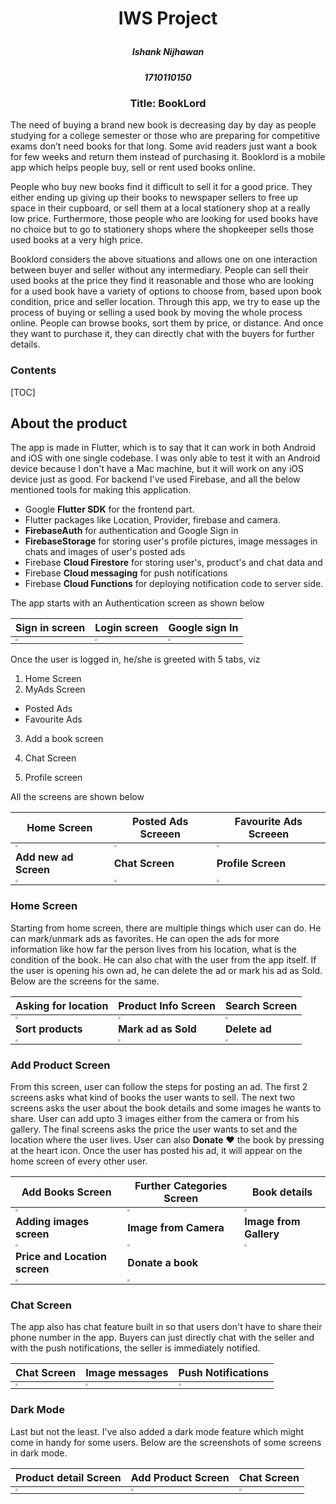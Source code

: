<h1><p align="center">IWS Project</p></h1>

<h5><center>Ishank Nijhawan</center></h5>

<h5><center>1710110150</center></h5>

<h3><center>Title: BookLord</center></h3>

The need of buying a brand new book is decreasing day by day as people studying for a college semester or those who are preparing for competitive exams don’t need books for that long. Some avid readers just want a book for few weeks and return them instead of purchasing it. Booklord is a mobile app which helps people buy, sell or rent used books online. 

People who buy new books find it difficult to sell it for a good price. They either ending up giving up their books to newspaper sellers to free up space in their cupboard, or sell them at a local stationery shop at a really low price.
Furthermore, those people who are looking for used books have no choice but to go to stationery shops where the shopkeeper sells those used books at a very high price.

Booklord considers the above situations and allows one on one interaction between buyer and seller without any intermediary. People can sell their used books at the price they find it reasonable and those who are looking for a used book have a variety of options to choose from, based upon book condition, price and seller location.
Through this app, we try to ease up the process of buying or selling a used book by moving the whole process online. People can browse books, sort them by price, or distance. And once they want to purchase it, they can directly chat with the buyers for further details.

### Contents

[TOC]

## About the product

The app is made in Flutter, which is to say that it can work in both Android and iOS with one single codebase. I was only able to test it with an Android device because I don't have a Mac machine, but it will work on any iOS device just as good. For backend I've used Firebase, and all the below mentioned tools for making this application.

- Google **Flutter SDK** for the frontend part. 
- Flutter packages like Location, Provider, firebase and camera.
- **FirebaseAuth** for authentication and Google Sign in
- **FirebaseStorage** for storing user's profile pictures, image messages in chats and images of user's posted ads
- Firebase **Cloud Firestore** for storing user's, product's and chat data and
- Firebase **Cloud messaging** for push notifications
- Firebase **Cloud Functions** for deploying notification code to server side.

The app starts with an Authentication screen as shown below

| Sign in screen                                                                                                                       | Login screen                                                                                                                         | Google sign In                                                                                                                       |
| ------------------------------------------------------------------------------------------------------------------------------------ | ------------------------------------------------------------------------------------------------------------------------------------ | ------------------------------------------------------------------------------------------------------------------------------------ |
| <img src="https://user-images.githubusercontent.com/45118110/99714820-0fb2c080-2acc-11eb-94bb-87531f909d57.jpg" style="zoom:25%;" /> | <img src="https://user-images.githubusercontent.com/45118110/99714838-13dede00-2acc-11eb-9d58-68275b7e1c1d.jpg" style="zoom:25%;" /> | <img src="https://user-images.githubusercontent.com/45118110/99714852-18a39200-2acc-11eb-9e05-0946bd303654.jpg" style="zoom:25%;" /> |



Once the user is logged in, he/she is greeted with 5 tabs, viz

1. Home Screen
2. MyAds Screen

- Posted Ads
- Favourite Ads

3. Add a book screen

4. Chat Screen

5. Profile screen

All the screens are shown below

| Home Screen                                                                                                                          | Posted Ads Screeen                                                                                                                   | Favourite Ads Screeen                                                                                                                |
| ------------------------------------------------------------------------------------------------------------------------------------ | ------------------------------------------------------------------------------------------------------------------------------------ | ------------------------------------------------------------------------------------------------------------------------------------ |
| <img src="https://user-images.githubusercontent.com/45118110/99715513-fc542500-2acc-11eb-9244-3a6974d1f62f.jpg" style="zoom:25%;" /> | <img src="https://user-images.githubusercontent.com/45118110/99716666-66b99500-2ace-11eb-9daf-d31439c99bf3.jpg" style="zoom:25%;" /> | <img src="https://user-images.githubusercontent.com/45118110/99715528-037b3300-2acd-11eb-81db-0a999b468373.jpg" style="zoom:25%;" /> |
| **Add new ad Screen**                                                                                                                | **Chat Screen**                                                                                                                      | **Profile Screen**                                                                                                                   |
| <img src="https://user-images.githubusercontent.com/45118110/99715543-070eba00-2acd-11eb-9b0e-1c80a990223e.jpg" style="zoom:25%;" /> | <img src="https://user-images.githubusercontent.com/45118110/99902922-19fcd680-2ce7-11eb-8b6e-b7ab9041145a.jpg" style="zoom:25%;" /> | <img src="https://user-images.githubusercontent.com/45118110/99715571-10982200-2acd-11eb-8ba6-63a8c873eafa.jpg" style="zoom:25%;" /> |

### Home Screen

Starting from home screen, there are multiple things which user can do. He can mark/unmark ads as favorites. He can open the ads for more information like how far the person lives from his location, what is the condition of the book. He can also chat with the user from the app itself. If the user is opening his own ad, he can delete the ad or mark his ad as Sold. Below are the screens for the same. 

| Asking for location                                                                                                                  | Product Info Screen                                                                                                                  | Search Screen                                                                                                                        |
| ------------------------------------------------------------------------------------------------------------------------------------ | ------------------------------------------------------------------------------------------------------------------------------------ | ------------------------------------------------------------------------------------------------------------------------------------ |
| <img src="https://user-images.githubusercontent.com/45118110/99717497-7ab1c680-2acf-11eb-8b8f-7423b7f1fe71.jpg" style="zoom:25%;" /> | <img src="https://user-images.githubusercontent.com/45118110/99717509-7dacb700-2acf-11eb-8122-5c3d6c97faa7.jpg" style="zoom:25%;" /> | <img src="https://user-images.githubusercontent.com/45118110/99902924-1c5f3080-2ce7-11eb-8e18-6d72fcfd8df2.jpg" style="zoom:25%;" /> |
| **Sort products**                                                                                                                    | **Mark ad as Sold**                                                                                                                  | **Delete ad**                                                                                                                        |
| <img src="https://user-images.githubusercontent.com/45118110/99902926-1f5a2100-2ce7-11eb-83ab-15df167dc392.jpg" style="zoom:25%;" /> | <img src="https://user-images.githubusercontent.com/45118110/99717580-95843b00-2acf-11eb-9d20-e5292202223b.jpg" style="zoom:25%;" /> | <img src="https://user-images.githubusercontent.com/45118110/99717586-987f2b80-2acf-11eb-9b74-2bdfd4c431b4.jpg" style="zoom:25%;" /> |

### Add Product Screen

From this screen, user can follow the steps for posting an ad. The first 2 screens asks what kind of books the user wants to sell. The next two screens asks the user about the book details and some images he wants to share. User can add upto 3 images either from the camera or from his gallery. The final screens asks the price the user wants to set and the location where the user lives. User can also **Donate** ❤ the book by pressing at the heart icon. Once the user has posted his ad, it will appear on the home screen of every other user.  

| Add Books Screen                                                                                                                     | Further Categories Screen                                                                                                            | Book details                                                                                                                         |
| ------------------------------------------------------------------------------------------------------------------------------------ | ------------------------------------------------------------------------------------------------------------------------------------ | ------------------------------------------------------------------------------------------------------------------------------------ |
| <img src="https://user-images.githubusercontent.com/45118110/99903258-4fa2bf00-2ce9-11eb-93f4-3ae1e5c8b771.jpg" style="zoom:25%;" /> | <img src="https://user-images.githubusercontent.com/45118110/99718485-f06a6200-2ad0-11eb-93bf-54bbbc103814.jpg" style="zoom:25%;" /> | <img src="https://user-images.githubusercontent.com/45118110/99718494-f4967f80-2ad0-11eb-803c-71b980dae8c0.jpg" style="zoom:25%;" /> |
| **Adding images screen**                                                                                                             | **Image from Camera**                                                                                                                | **Image from Gallery**                                                                                                               |
| <img src="https://user-images.githubusercontent.com/45118110/99718516-feb87e00-2ad0-11eb-96a4-046437802a5e.jpg" style="zoom:25%;" /> | <img src="https://user-images.githubusercontent.com/45118110/99718960-afbf1880-2ad1-11eb-9229-36cc7266f4ec.jpg" style="zoom:25%;" /> | <img src="https://user-images.githubusercontent.com/45118110/99718963-b3529f80-2ad1-11eb-8f68-747f15c56404.jpg" style="zoom:25%;" /> |
| **Price and Location screen**                                                                                                        | **Donate a book**                                                                                                                    |                                                                                                                                      |
| <img src="https://user-images.githubusercontent.com/45118110/99719103-e39a3e00-2ad1-11eb-9f67-c6905c8b075b.jpg" style="zoom:25%;" /> | <img src="https://user-images.githubusercontent.com/45118110/99719110-e5640180-2ad1-11eb-84df-f4f8b799942a.jpg" style="zoom:25%;" /> |                                                                                                                                      |

### Chat Screen

The app also has chat feature built in so that users don't have to share their phone number in the app. Buyers can just directly chat with the seller and with the push notifications, the seller is immediately notified. 

| Chat Screen                                                                                                                          | Image messages                                                                                                                       | Push Notifications                                                                                                                   |
| ------------------------------------------------------------------------------------------------------------------------------------ | ------------------------------------------------------------------------------------------------------------------------------------ | ------------------------------------------------------------------------------------------------------------------------------------ |
| <img src="https://user-images.githubusercontent.com/45118110/99903482-ba082f00-2cea-11eb-8692-587825067308.jpg" style="zoom:25%;" /> | <img src="https://user-images.githubusercontent.com/45118110/99717556-9026f080-2acf-11eb-883d-8c8d667204cc.jpg" style="zoom:25%;" /> | <img src="https://user-images.githubusercontent.com/45118110/99719616-8ce13400-2ad2-11eb-9b3f-92dbb9633011.jpg" style="zoom:25%;" /> |



### Dark Mode

Last but not the least. I've also added a dark mode feature which might come in handy for some users. Below are the screenshots of some screens in dark mode. 

| Product detail Screen                                                                                                                | Add Product Screen                                                                                                                   | Chat Screen                                                                                                                          |
| ------------------------------------------------------------------------------------------------------------------------------------ | ------------------------------------------------------------------------------------------------------------------------------------ | ------------------------------------------------------------------------------------------------------------------------------------ |
| <img src="https://user-images.githubusercontent.com/45118110/99903255-4dd8fb80-2ce9-11eb-8ae1-71f6ace214c0.jpg" style="zoom:25%;" /> | <img src="https://user-images.githubusercontent.com/45118110/99903251-4b76a180-2ce9-11eb-9b64-30f4ba0ce4de.jpg" style="zoom:25%;" /> | <img src="https://user-images.githubusercontent.com/45118110/99903253-4d406500-2ce9-11eb-8f29-e48fb6539320.jpg" style="zoom:25%;" /> |



